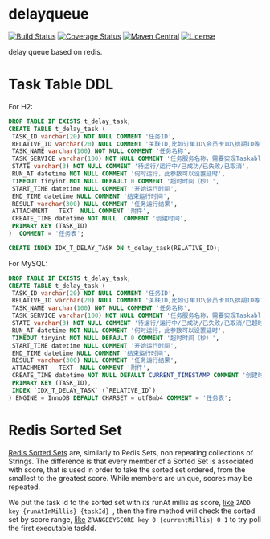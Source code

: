 # delayqueue

[![Build Status](https://travis-ci.org/bingoohuang/delayqueue.svg?branch=master)](https://travis-ci.org/bingoohuang/delayqueue)
[![Coverage Status](https://coveralls.io/repos/github/bingoohuang/delayqueue/badge.svg?branch=master)](https://coveralls.io/github/bingoohuang/delayqueue?branch=master)
[![Maven Central](https://maven-badges.herokuapp.com/maven-central/com.github.bingoohuang/delayqueue/badge.svg?style=flat-square)](https://maven-badges.herokuapp.com/maven-central/com.github.bingoohuang/delayqueue/)
[![License](http://img.shields.io/:license-apache-brightgreen.svg)](http://www.apache.org/licenses/LICENSE-2.0.html)

delay queue based on redis. 

# Task Table DDL

For H2:

```sql
DROP TABLE IF EXISTS t_delay_task;
CREATE TABLE t_delay_task (
 TASK_ID varchar(20) NOT NULL COMMENT '任务ID',
 RELATIVE_ID varchar(20) NULL COMMENT '关联ID,比如订单ID\会员卡ID\排期ID等',
 TASK_NAME varchar(100) NOT NULL COMMENT '任务名称',
 TASK_SERVICE varchar(100) NOT NULL COMMENT '任务服务名称，需要实现Taskable接口',
 STATE varchar(3) NOT NULL COMMENT '待运行/运行中/已成功/已失败/已取消',
 RUN_AT datetime NOT NULL COMMENT '何时运行，此参数可以设置延时',
 TIMEOUT tinyint NOT NULL DEFAULT 0 COMMENT '超时时间（秒）',
 START_TIME datetime NULL COMMENT '开始运行时间',
 END_TIME datetime NULL COMMENT '结束运行时间',
 RESULT varchar(300) NULL COMMENT '任务运行结果',
 ATTACHMENT   TEXT  NULL COMMENT '附件',
 CREATE_TIME datetime NOT NULL  COMMENT '创建时间',
 PRIMARY KEY (TASK_ID)
)  COMMENT = '任务表';

CREATE INDEX IDX_T_DELAY_TASK ON t_delay_task(RELATIVE_ID);
```

For MySQL:
```sql
DROP TABLE IF EXISTS t_delay_task;
CREATE TABLE t_delay_task (
 TASK_ID varchar(20) NOT NULL COMMENT '任务ID',
 RELATIVE_ID varchar(20) NULL COMMENT '关联ID,比如订单ID\会员卡ID\排期ID等',
 TASK_NAME varchar(100) NOT NULL COMMENT '任务名称',
 TASK_SERVICE varchar(100) NOT NULL COMMENT '任务服务名称，需要实现Taskable接口',
 STATE varchar(3) NOT NULL COMMENT '待运行/运行中/已成功/已失败/已取消/已超时',
 RUN_AT datetime NOT NULL COMMENT '何时运行，此参数可以设置延时',
 TIMEOUT tinyint NOT NULL DEFAULT 0 COMMENT '超时时间（秒）',
 START_TIME datetime NULL COMMENT '开始运行时间',
 END_TIME datetime NULL COMMENT '结束运行时间',
 RESULT varchar(300) NULL COMMENT '任务运行结果',
 ATTACHMENT   TEXT  NULL COMMENT '附件',
 CREATE_TIME datetime NOT NULL DEFAULT CURRENT_TIMESTAMP COMMENT '创建时间',
 PRIMARY KEY (TASK_ID),
 INDEX `IDX_T_DELAY_TASK` (`RELATIVE_ID`)
) ENGINE = InnoDB DEFAULT CHARSET = utf8mb4 COMMENT = '任务表';
```

# Redis Sorted Set

[Redis Sorted Sets](https://redis.io/topics/data-types) are, similarly to Redis Sets, non repeating collections of Strings. The difference is that every member of a Sorted Set is associated with score, that is used in order to take the sorted set ordered, from the smallest to the greatest score. While members are unique, scores may be repeated.

We put the task id to the sorted set with its runAt millis as score, [like](https://redis.io/commands/zadd) `ZADD key {runAtInMillis} {taskId} `, then the fire method will check 
the sorted set by score range, [like](https://redis.io/commands/zrangebyscore) `ZRANGEBYSCORE key 0 {currentMillis} 0 1` to try poll the first executable taskId.